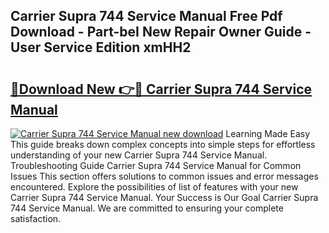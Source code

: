 ## Carrier Supra 744 Service Manual Free Pdf Download - Part-beI New Repair Owner Guide - User Service Edition xmHH2

# <h2><a href="http://bc85547.oget.top/?id=Carrier+Supra+744+Service+Manual">🔗Download New 👉🔴 Carrier Supra 744 Service Manual</a></h2>

[![Carrier Supra 744 Service Manual new download](https://i.imgur.com/5g1atiW.png)](http://bc85547.oget.top/?id=Carrier+Supra+744+Service+Manual)
Learning Made Easy This guide breaks down complex concepts into simple steps for effortless understanding of your new Carrier Supra 744 Service Manual. Troubleshooting Guide Carrier Supra 744 Service Manual for Common Issues This section offers solutions to common issues and error messages encountered. Explore the possibilities of list of features with your new Carrier Supra 744 Service Manual. Your Success is Our Goal Carrier Supra 744 Service Manual. We are committed to ensuring your complete satisfaction.
